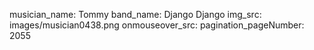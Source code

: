 musician_name: Tommy
band_name: Django Django
img_src: images/musician0438.png
onmouseover_src: 
pagination_pageNumber: 2055